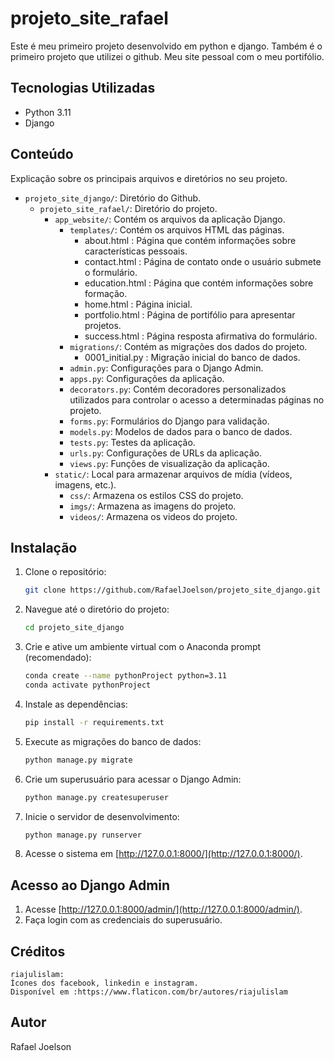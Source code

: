 # projeto_site_rafael

Este é meu primeiro projeto desenvolvido em python e django.
Também é o primeiro projeto que utilizei o github.
Meu site pessoal com o meu portifólio.

## Tecnologias Utilizadas

- Python 3.11
- Django

## Conteúdo

Explicação sobre os principais arquivos e diretórios no seu projeto.
- `projeto_site_django/`: Diretório do Github.
	- `projeto_site_rafael/`: Diretório do projeto.
		- `app_website/`: Contém os arquivos da aplicação Django.
			- `templates/`: Contém os arquivos HTML das páginas.
				- about.html : Página que contém informações sobre características pessoais.
				- contact.html : Página de contato onde o usuário submete o formulário.
				- education.html : Página que contém informações sobre formação.
				- home.html : Página inicial.
				- portfolio.html : Página de portifólio para apresentar projetos.
				- success.html : Página resposta afirmativa do formulário.
			- `migrations/`: Contém as migrações dos dados do projeto.
				- 0001_initial.py : Migração inicial do banco de dados.
			- `admin.py`: Configurações para o Django Admin.
			- `apps.py`: Configurações da aplicação.
			- `decorators.py`: Contém decoradores personalizados utilizados para controlar o acesso a determinadas páginas no projeto.
			- `forms.py`: Formulários do Django para validação.
			- `models.py`: Modelos de dados para o banco de dados.
			- `tests.py`: Testes da aplicação.
			- `urls.py`: Configurações de URLs da aplicação.
			- `views.py`: Funções de visualização da aplicação.
		- `static/`: Local para armazenar arquivos de mídia (vídeos, imagens, etc.).
			- `css/`: Armazena os estilos CSS do projeto.
			- `imgs/`: Armazena as imagens do projeto.
			- `videos/`: Armazena os videos do projeto.

## Instalação

1. Clone o repositório:

    ```bash
    git clone https://github.com/RafaelJoelson/projeto_site_django.git
    ```

2. Navegue até o diretório do projeto:

    ```bash
    cd projeto_site_django
    ```

3. Crie e ative um ambiente virtual com o Anaconda prompt (recomendado):

	```bash
    conda create --name pythonProject python=3.11
    conda activate pythonProject
    ```

4. Instale as dependências:

    ```bash
    pip install -r requirements.txt
    ```

5. Execute as migrações do banco de dados:

    ```bash
    python manage.py migrate
    ```

6. Crie um superusuário para acessar o Django Admin:

    ```bash
    python manage.py createsuperuser
    ```

7. Inicie o servidor de desenvolvimento:

    ```bash
    python manage.py runserver
    ```

8. Acesse o sistema em [http://127.0.0.1:8000/](http://127.0.0.1:8000/).

## Acesso ao Django Admin

1. Acesse [http://127.0.0.1:8000/admin/](http://127.0.0.1:8000/admin/).
2. Faça login com as credenciais do superusuário.

## Créditos
	
	riajulislam:
	Ícones dos facebook, linkedin e instagram.
	Disponível em :https://www.flaticon.com/br/autores/riajulislam
	

## Autor

Rafael Joelson
